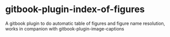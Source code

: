 # gitbook-plugin-index-of-figures
A gitbook plugin to do automatic table of figures and figure name resolution, works in companion with gitbook-plugin-image-captions
